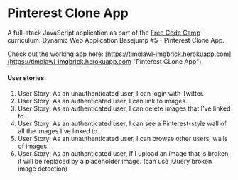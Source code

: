 # Pinterest Clone App

A full-stack JavaScript application as part of the [Free Code Camp](https://freecodecamp.com "Free Code Camp") curriculum. Dynamic Web Application Basejump #5 - Pinterest Clone App.

Check out the working app here: [https://timolawl-imgbrick.herokuapp.com](https://timolawl-imgbrick.herokuapp.com "Pinterest CLone App").

#### User stories:
1. User Story: As an unauthenticated user, I can login with Twitter.
2. User Story: As an authenticated user, I can link to images.
3. User Story: As an authenticated user, I can delete images that I've linked to.
4. User Story: As an authenticated user, I can see a Pinterest-style wall of all the images I've linked to.
5. User Story: As an unauthenticated user, I can browse other users' walls of images.
6. User Story: As an authenticated user, if I upload an image that is broken, it will be replaced by a placeholder image. (can use jQuery broken image detection)
